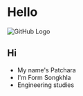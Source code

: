 # Hello
![GitHub Logo](images/logo.png)
## Hi
* My name's Patchara
* I'm Form Songkhla
* Engineering studies 